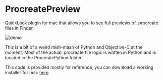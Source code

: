 # ProcreatePreview
QuickLook plugin for mac that allows you to see full previews of .procreate files in Finder.

![demo](http://jaromvogel.com/images/ProcreatePreviewDemo.png)

This is a bit of a weird mish-mash of Python and Objective-C at the moment. Most of the actual .procreate file logic is written in Python and is located in the ProcreatePython folder.

This code is provided mostly for reference, you can download a working installer for mac [here](http://jaromvogel.com/ProcreateViewer)
